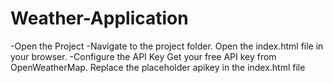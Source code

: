 # Weather-Application

-Open the Project
-Navigate to the project folder.
   Open the index.html file in your browser.
-Configure the API Key
   Get your free API key from OpenWeatherMap.
   Replace the placeholder apikey in the index.html file

